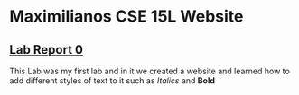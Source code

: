 # Maximilianos CSE 15L Website


## [Lab Report 0](lab-report-1-week-0.html)

This Lab was my first lab and in it we created a website and learned how to add different styles of text to it such as *Italics* and **Bold**





